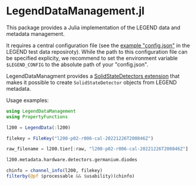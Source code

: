 # LegendDataManagement.jl

This package provides a Julia implementation of the LEGEND data and metadata management.

It requires a central configuration file (see the [example "config.json"](https://github.com/legend-exp/legend-testdata/blob/main/data/legend/config.json) in the LEGEND test data reposiroty). While the path to this configuration file can be specified explicity, we recommend to set the environment variable `$LEGEND_CONFIG` to the absolute path of your "config.json".

LegendDataManagment provides a [SolidStateDetectors extension](@ref) that makes it possible to create `SolidStateDetector` objects from LEGEND metadata.

Usage examples:

```julia
using LegendDataManagement
using PropertyFunctions

l200 = LegendData(:l200)

filekey = FileKey("l200-p02-r006-cal-20221226T200846Z")

raw_filename = l200.tier[:raw, "l200-p02-r006-cal-20221226T200846Z"]

l200.metadata.hardware.detectors.germanium.diodes

chinfo = channel_info(l200, filekey)
filterby(@pf $processable && $usability)(chinfo)
```
